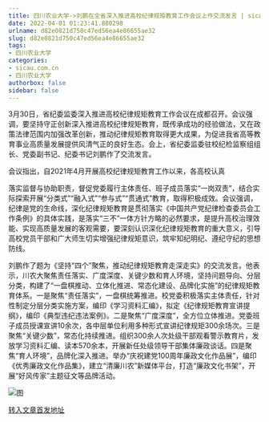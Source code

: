 ```yaml
---
title: 四川农业大学->刘鹏在全省深入推进高校纪律规矩教育工作会议上作交流发言 | sicau.com.cn
date: 2022-04-01 01:23:41.880298
urlname: d82e0821d750c47ed56ea4e86655ae32
slug: d82e0821d750c47ed56ea4e86655ae32
tags: 
- 四川农业大学
categories:
- sicau.com.cn
- 四川农业大学
authorbox: false
sidebar: false
---
```

3月30日，省纪委监委深入推进高校纪律规矩教育工作会议在成都召开。会议强调，要坚持守正创新深入推进高校纪律规矩教育，既传承成功的经验做法，又在政策法律范围内加强改革创新，推动纪律规矩教育取得更大成果，为促进我省高等教育事业高质量发展提供风清气正的良好生态。会上，省纪委监委驻校纪检监察组组长、党委副书记、纪委书记刘鹏作了交流发言。

会议指出，自2021年4月开展高校纪律规矩教育工作以来，各高校认真
<!--more-->
落实监督与协助职责，督促党委履行主体责任、班子成员落实“一岗双责”，结合实际探索开展“分类式”“融入式”“参与式”“贯通式”教育，取得积极成效。会议强调，纪律是党的生命线，深化纪律规矩教育是贯彻落实《中国共产党纪律检查委员会工作条例》的具体实践，是落实“三不”一体方针方略的必然要求，是提升高校治理效能、实现高质量发展的客观需要，要深刻认识深化纪律规矩教育的重大意义，引导高校党员干部和广大师生切实增强纪律规矩意识，筑牢知纪明纪、遵纪守纪的思想防线。

刘鹏作了题为《坚持“四个”聚焦，推动纪律规矩教育走深走实》的交流发言。他表示，川农大聚焦责任落实、广度深度、关键少数和育人环境，坚持问题导向、分层分类，构建了“一盘棋推动、立体化推进、常态化建设、品牌化实施”的纪律规矩教育体系。一是聚焦“责任落实”，一盘棋统筹推进。校党委积极落实主体责任，针对性制定分层分类实施方案，编印《学习资料汇编》，拟定《纪律规矩教育宣讲提纲》，编印《典型违纪违法案例》。二是聚焦“广度深度”，全方位立体推进。党委班子成员授课宣讲10余次，各中层单位利用多种形式宣讲纪律规矩300余场次。三是聚焦“关键少数”，常态化持续推进。组织300余人次处级干部观看警示教育片，发放学习资料汇编、读本570余本，开展新任处级领导干部集体廉政谈话。四是聚焦“育人环境”，品牌化深入推进。举办“庆祝建党100周年廉政文化作品展”，编印《优秀廉政文化作品集》，建立“清廉川农”新媒体平台，打造“廉政文化书架”，开展“好风传家”主题征文等品牌活动。

![图](https://news.sicau.edu.cn/__local/7/14/91/A17168C081FC1FD901C71A0D03B_283CA142_DDD4C.png)

[转入文章首发地址](https://news.sicau.edu.cn/info/1078/67166.htm)